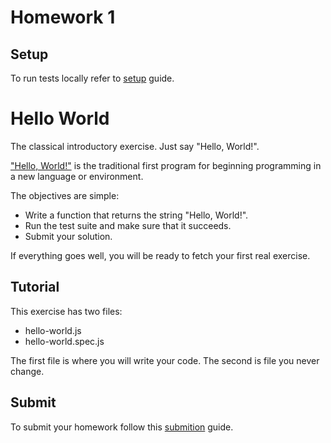 # Homework 1

## Setup

To run tests locally refer to [setup](SETUP.md) guide.

# Hello World

The classical introductory exercise. Just say "Hello, World!".

["Hello, World!"](http://en.wikipedia.org/wiki/%22Hello,_world!%22_program) is
the traditional first program for beginning programming in a new language
or environment.

The objectives are simple:

* Write a function that returns the string "Hello, World!".
* Run the test suite and make sure that it succeeds.
* Submit your solution.

If everything goes well, you will be ready to fetch your first real exercise.

## Tutorial

This exercise has two files:

* hello-world.js
* hello-world.spec.js

The first file is where you will write your code.
The second is file you never change.

## Submit

To submit your homework follow this [submition](SUBMIT.md) guide.

